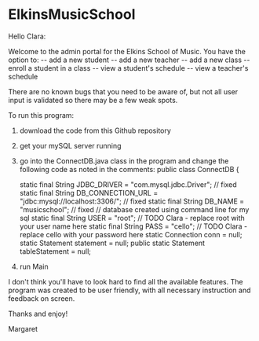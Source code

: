 # ElkinsMusicSchool

Hello Clara:

Welcome to the admin portal for the Elkins School of Music. You have the option to:
 -- add a new student
 -- add a new teacher
 -- add a new class
 -- enroll a student in a class
 -- view a student's schedule
 -- view a teacher's schedule

There are no known bugs that you need to be aware of, but not all user input is validated so there may be a few weak spots.

To run this program:
1) download the code from this Github repository
2) get your mySQL server running
3) go into the ConnectDB.java class in the program and change the following code as noted in the comments:
public class ConnectDB {

    static final String JDBC_DRIVER = "com.mysql.jdbc.Driver";  // fixed
    static final String DB_CONNECTION_URL = "jdbc:mysql://localhost:3306/";  // fixed
    static final String DB_NAME = "musicschool";  // fixed
    // database created using command line for my sql
    static final String USER = "root";  // TODO Clara - replace root with your user name here
    static final String PASS = "cello"; // TODO Clara - replace cello with your password here
    static Connection conn = null;
    static Statement statement = null;
    public static Statement tableStatement = null;
4) run Main

I don't think you'll have to look hard to find all the available features. The program was created to be user friendly,
with all necessary instruction and feedback on screen.

Thanks and enjoy!

Margaret
